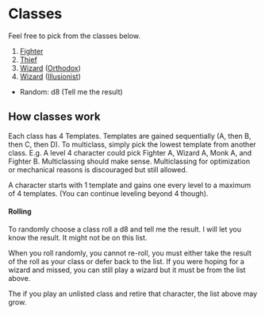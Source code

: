 # Classes

Feel free to pick from the classes below. 

1. [Fighter](fighter.md)
2. [Thief](thief.md)
3. [Wizard](wizard/) ([Orthodox](wizard/orthodox.md))
4. [Wizard](wizard/) ([Illusionist](wizard/illusionist.md))

* Random: d8 (Tell me the result)


## How classes work

Each class has 4 Templates. Templates are gained sequentially
(A, then B, then C, then D). To multiclass, simply pick the lowest
template from another class. E.g. A level 4 character could pick
Fighter A, Wizard A, Monk A, and Fighter B.
Multiclassing should make sense. Multiclassing for optimization
or mechanical reasons is discouraged but still allowed. 

A character starts with 1 template and gains one every level to a maximum of 4
templates. (You can continue leveling beyond 4 though).

#### Rolling

To randomly choose a class roll a d8 and tell me the result. 
I will let you know the result. It might not be on this list.

When you roll randomly, you cannot re-roll, you must either take the result of
the roll as your class or defer back to the list. If you were hoping for a
wizard and missed, you can still play a wizard but it must be from the list
above.

The if you play an unlisted class and retire that character, 
the list above may grow. 
